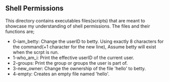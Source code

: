 ## Shell Permissions
This directory contains executables files(scripts) that are meant to showcase my understanding of shell permissions. The files and their functions  are;
- 0-iam_betty: Change the userID to betty. Using exactly 8 characters for the command(+1 character for the new line), Assume betty will exist when the scrpt is run.
- 1-who_am_i: Print the effective userID of the current user.
- 2-groups: Print the group or groups the user is part of.
- 3-new_owner: Change the ownership of the file 'hello' to betty.
- 4-empty: Creates an empty file named 'hello'.